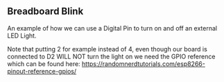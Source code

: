 Breadboard Blink
---

An example of how we can use a Digital Pin to turn on and off an external LED Light.

Note that putting 2 for example instead of 4, even though our board is connected to D2 WILL NOT turn the light on
we need the GPIO reference which can be found here: https://randomnerdtutorials.com/esp8266-pinout-reference-gpios/
